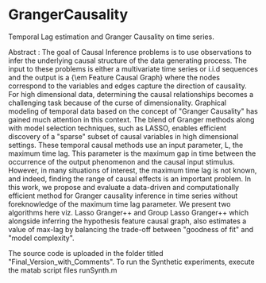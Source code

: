 # GrangerCausality
Temporal Lag estimation and Granger Causality on time series.

Abstract :
The goal of Causal Inference problems is to use observations to infer the underlying causal structure of the data generating process. The input to these problems is either a multivariate time series or i.i.d sequences and the output is a {\em Feature Causal Graph} where the nodes correspond to the variables and edges capture the direction of causality. For high dimensional data, determining the causal relationships becomes a challenging task because of the curse of dimensionality. Graphical modeling of temporal data based on the concept of "Granger Causality" has gained much attention in this context. The blend of Granger methods along with model selection techniques, such as LASSO, enables efficient discovery of a "sparse" subset of causal variables in high dimensional settings. These temporal causal methods use an input parameter, L, the maximum time lag. This parameter is the maximum gap in time between the occurrence of the output phenomenon and the causal input stimulus. However, in many situations of interest, the maximum time lag is not known, and indeed, finding the range of causal effects is an important problem. In this work, we propose and evaluate a data-driven and computationally efficient method for Granger causality inference in time series without foreknowledge of the maximum time lag parameter. We present two algorithms here viz. Lasso Granger++ and Group Lasso Granger++ which alongside inferring the hypothesis feature causal graph, also estimates a value of max-lag by balancing the trade-off between "goodness of fit" and "model complexity".

The source code is uploaded in the folder titled "Final_Version_with_Comments". To run the Synthetic experiments, execute the matab script files runSynth<expNum>.m
